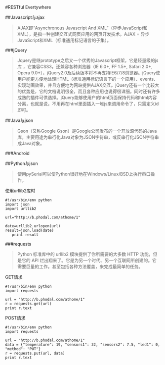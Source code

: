 #RESTful Evertywhere

##Javascript与ajax

> AJAX即“Asynchronous Javascript And XML”（异步JavaScript和XML），是指一种创建交互式网页应用的网页开发技术。AJAX = 异步 JavaScript和XML（标准通用标记语言的子集）。

###jQuery

> Jquery是继prototype之后又一个优秀的Javascript框架。它是轻量级的js库 ，它兼容CSS3，还兼容各种浏览器（IE 6.0+, FF 1.5+, Safari 2.0+, Opera 9.0+），jQuery2.0及后续版本将不再支持IE6/7/8浏览器。jQuery使用户能更方便地处理HTML（标准通用标记语言下的一个应用）、events、实现动画效果，并且方便地为网站提供AJAX交互。jQuery还有一个比较大的优势是，它的文档说明很全，而且各种应用也说得很详细，同时还有许多成熟的插件可供选择。jQuery能够使用户的html页面保持代码和html内容分离，也就是说，不用再在html里面插入一堆js来调用命令了，只需定义id即可。

##Java与json

> Gson（又称Google Gson）是Google公司发布的一个开放源代码的Java库，主要用途为串行化Java对象为JSON字符串，或反串行化JSON字符串成Java对象。

###Android


##Python与json

> 使用pySerial可以使Python很好地在Windows/Linux/BSD上执行串口操作。

使用urllib2库时

```
#!/usr/bin/env python
import json
import urllib2

url="http://b.phodal.com/athome/1"

date=urllib2.urlopen(url)
result=json.load(date)
   print result
```

###requests

> Python 标准库中的 urllib2 模块提供了你所需要的大多数 HTTP 功能，但是它的 API 烂出翔来了。它是为另一个时代、另一个互联网所创建的。它需要巨量的工作，甚至包括各种方法覆盖，来完成最简单的任务。

GET请求

```
#!/usr/bin/env python
import requests

url = "http://b.phodal.com/athome/1"
r = requests.get(url)
print r.text
``` 

POST请求

```
#!/usr/bin/env python
import requests

url = "http://b.phodal.com/athome/1"
data = {"temperature": 19, "sensors1": 32, "sensors2": 7.5, "led1": 0, "method": "PUT"}
r = requests.put(url, data)
print r.text
```
